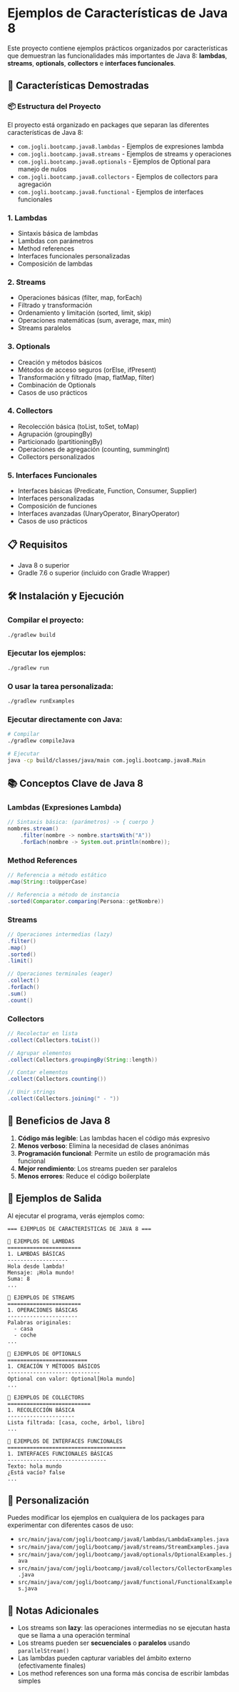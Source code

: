 # Ejemplos de Características de Java 8

Este proyecto contiene ejemplos prácticos organizados por características que demuestran las funcionalidades más importantes de Java 8: **lambdas**, **streams**, **optionals**, **collectors** e **interfaces funcionales**.

## 🚀 Características Demostradas

### 📦 **Estructura del Proyecto**
El proyecto está organizado en packages que separan las diferentes características de Java 8:

- `com.jogli.bootcamp.java8.lambdas` - Ejemplos de expresiones lambda
- `com.jogli.bootcamp.java8.streams` - Ejemplos de streams y operaciones
- `com.jogli.bootcamp.java8.optionals` - Ejemplos de Optional para manejo de nulos
- `com.jogli.bootcamp.java8.collectors` - Ejemplos de collectors para agregación
- `com.jogli.bootcamp.java8.functional` - Ejemplos de interfaces funcionales

### 1. **Lambdas**
- Sintaxis básica de lambdas
- Lambdas con parámetros
- Method references
- Interfaces funcionales personalizadas
- Composición de lambdas

### 2. **Streams**
- Operaciones básicas (filter, map, forEach)
- Filtrado y transformación
- Ordenamiento y limitación (sorted, limit, skip)
- Operaciones matemáticas (sum, average, max, min)
- Streams paralelos

### 3. **Optionals**
- Creación y métodos básicos
- Métodos de acceso seguros (orElse, ifPresent)
- Transformación y filtrado (map, flatMap, filter)
- Combinación de Optionals
- Casos de uso prácticos

### 4. **Collectors**
- Recolección básica (toList, toSet, toMap)
- Agrupación (groupingBy)
- Particionado (partitioningBy)
- Operaciones de agregación (counting, summingInt)
- Collectors personalizados

### 5. **Interfaces Funcionales**
- Interfaces básicas (Predicate, Function, Consumer, Supplier)
- Interfaces personalizadas
- Composición de funciones
- Interfaces avanzadas (UnaryOperator, BinaryOperator)
- Casos de uso prácticos

## 📋 Requisitos

- Java 8 o superior
- Gradle 7.6 o superior (incluido con Gradle Wrapper)

## 🛠️ Instalación y Ejecución

### Compilar el proyecto:
```bash
./gradlew build
```

### Ejecutar los ejemplos:
```bash
./gradlew run
```

### O usar la tarea personalizada:
```bash
./gradlew runExamples
```

### Ejecutar directamente con Java:
```bash
# Compilar
./gradlew compileJava

# Ejecutar
java -cp build/classes/java/main com.jogli.bootcamp.java8.Main
```

## 📚 Conceptos Clave de Java 8

### **Lambdas (Expresiones Lambda)**
```java
// Sintaxis básica: (parámetros) -> { cuerpo }
nombres.stream()
    .filter(nombre -> nombre.startsWith("A"))
    .forEach(nombre -> System.out.println(nombre));
```

### **Method References**
```java
// Referencia a método estático
.map(String::toUpperCase)

// Referencia a método de instancia
.sorted(Comparator.comparing(Persona::getNombre))
```

### **Streams**
```java
// Operaciones intermedias (lazy)
.filter()
.map()
.sorted()
.limit()

// Operaciones terminales (eager)
.collect()
.forEach()
.sum()
.count()
```

### **Collectors**
```java
// Recolectar en lista
.collect(Collectors.toList())

// Agrupar elementos
.collect(Collectors.groupingBy(String::length))

// Contar elementos
.collect(Collectors.counting())

// Unir strings
.collect(Collectors.joining(" - "))
```

## 🎯 Beneficios de Java 8

1. **Código más legible**: Las lambdas hacen el código más expresivo
2. **Menos verboso**: Elimina la necesidad de clases anónimas
3. **Programación funcional**: Permite un estilo de programación más funcional
4. **Mejor rendimiento**: Los streams pueden ser paralelos
5. **Menos errores**: Reduce el código boilerplate

## 📖 Ejemplos de Salida

Al ejecutar el programa, verás ejemplos como:

```
=== EJEMPLOS DE CARACTERÍSTICAS DE JAVA 8 ===

🔸 EJEMPLOS DE LAMBDAS
=======================
1. LAMBDAS BÁSICAS
-------------------
Hola desde lambda!
Mensaje: ¡Hola mundo!
Suma: 8
...

🔸 EJEMPLOS DE STREAMS
=======================
1. OPERACIONES BÁSICAS
----------------------
Palabras originales:
  - casa
  - coche
...

🔸 EJEMPLOS DE OPTIONALS
=========================
1. CREACIÓN Y MÉTODOS BÁSICOS
-----------------------------
Optional con valor: Optional[Hola mundo]
...

🔸 EJEMPLOS DE COLLECTORS
==========================
1. RECOLECCIÓN BÁSICA
---------------------
Lista filtrada: [casa, coche, árbol, libro]
...

🔸 EJEMPLOS DE INTERFACES FUNCIONALES
=====================================
1. INTERFACES FUNCIONALES BÁSICAS
-------------------------------
Texto: hola mundo
¿Está vacío? false
...
```

## 🔧 Personalización

Puedes modificar los ejemplos en cualquiera de los packages para experimentar con diferentes casos de uso:

- `src/main/java/com/jogli/bootcamp/java8/lambdas/LambdaExamples.java`
- `src/main/java/com/jogli/bootcamp/java8/streams/StreamExamples.java`
- `src/main/java/com/jogli/bootcamp/java8/optionals/OptionalExamples.java`
- `src/main/java/com/jogli/bootcamp/java8/collectors/CollectorExamples.java`
- `src/main/java/com/jogli/bootcamp/java8/functional/FunctionalExamples.java`

## 📝 Notas Adicionales

- Los streams son **lazy**: las operaciones intermedias no se ejecutan hasta que se llama a una operación terminal
- Los streams pueden ser **secuenciales** o **paralelos** usando `parallelStream()`
- Las lambdas pueden capturar variables del ámbito externo (efectivamente finales)
- Los method references son una forma más concisa de escribir lambdas simples